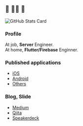 ## 🍵 🧘‍♂️ 🍵
![GitHub Stats Card](https://github-readme-stats.vercel.app/api?username=sensuikan1973&count_private=true&theme=tokyonight)

### Profile
At job, **Server** Engineer.  
At home, **Flutter/Firebase** Enginner.  

### Published applications
- [iOS](https://apps.apple.com/jp/developer/shimizu-naoki/id1308323177)
- [Android](https://play.google.com/store/apps/developer?id=Naoki+Shimizu&hl=ja)
- [Others](https://done-sensuikan1973.com/programming)

### Blog, Slide
- [Medium](https://medium.com/@sensuikan1973)
- [Qiita](https://qiita.com/sensuikan1973)
- [Speakerdeck](https://speakerdeck.com/sensuikan1973/ffi-in-flutter)
